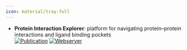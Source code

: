 ```yaml
---
icon: material/tray-full
---
```


- **Protein Interaction Explorer**: platform for navigating protein–protein interactions and ligand binding pockets  
	[![Publication](https://img.shields.io/badge/Publication-Citations:1-blue?style=for-the-badge&logo=bookstack)](https://doi.org/10.1093/bioinformatics/btae414) [![Webserver](https://img.shields.io/badge/Webserver-offline-red?style=for-the-badge&logo=xamarin&logoColor=red)](https://ippidb.pasteur.fr/targetcentric/) 
